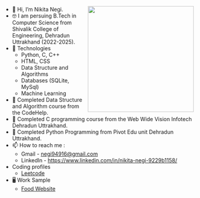 - 👋 Hi, I’m Nikita Negi. <img align='right' src="https://miro.medium.com/max/850/1*IRGHmiGsa16stedQvIaZfw.gif" width="280">
- 🤓 I am persuing B.Tech in Computer Science from Shivalik College of Engineering, Dehradun Uttrakhand (2022-2025).
- 🤖 Technologies
  - Python, C, C++
  - HTML, CSS
  - Data Structure and Algorithms
  - Databases (SQLite, MySql)
  - Machine Learning
- 🌱 Completed Data Structure and Algorithm course from the CodeHelp.
- 🌱 Completed C programming course from the Web Wide Vision Infotech Dehradun Uttrakhand.
- 🌱 Completed Python Programming from Pivot Edu unit Dehradun Uttrakhand.
- 📫 How to reach me :
  - Gmail - negi94916@gmail.com
  - LinkedIn - https://www.linkedin.com/in/nikita-negi-9229b1158/
- Coding profiles
  - [Leetcode](https://leetcode.com/nikita94916/)
 - 🖥️ Work Sample
    - [Food Website](https://food-delivery-website-ae8cd.web.app/)
